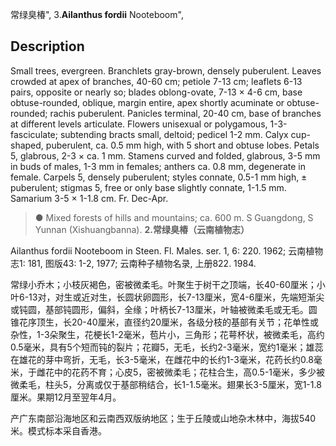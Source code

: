 常绿臭椿",
3.**Ailanthus fordii** Nooteboom",

## Description
Small trees, evergreen. Branchlets gray-brown, densely puberulent. Leaves crowded at apex of branches, 40-60 cm; petiole 7-13 cm; leaflets 6-13 pairs, opposite or nearly so; blades oblong-ovate, 7-13 × 4-6 cm, base obtuse-rounded, oblique, margin entire, apex shortly acuminate or obtuse- rounded; rachis puberulent. Panicles terminal, 20-40 cm, base of branches at different levels articulate. Flowers unisexual or polygamous, 1-3-fasciculate; subtending bracts small, deltoid; pedicel 1-2 mm. Calyx cup-shaped, puberulent, ca. 0.5 mm high, with 5 short and obtuse lobes. Petals 5, glabrous, 2-3 × ca. 1 mm. Stamens curved and folded, glabrous, 3-5 mm in buds of males, 1-3 mm in females; anthers ca. 0.8 mm, degenerate in female. Carpels 5, densely puberulent; styles connate, 0.5-1 mm high, ± puberulent; stigmas 5, free or only base slightly connate, 1-1.5 mm. Samarium 3-5 × 1-1.8 cm. Fr. Dec-Apr.

> ● Mixed forests of hills and mountains; ca. 600 m. S Guangdong, S Yunnan (Xishuangbanna).
**2.常绿臭椿（云南植物志）**

Ailanthus fordii Nooteboom in Steen. Fl. Males. ser. 1, 6: 220. 1962; 云南植物志1: 181, 图版43: 1-2, 1977; 云南种子植物名录, 上册822. 1984.

常绿小乔木；小枝灰褐色，密被微柔毛。叶聚生于树干之顶端，长40-60厘米；小叶6-13对，对生或近对生，长圆状卵圆形，长7-13厘米，宽4-6厘米，先端短渐尖或钝圆，基部钝圆形，偏斜，全缘；叶柄长7-13厘米，叶轴被微柔毛或无毛。圆锥花序顶生，长20-40厘米，直径约20厘米，各级分枝的基部有关节；花单性或杂性，1-3朵聚生，花梗长1-2毫米，苞片小，三角形；花萼杯状，被微柔毛，高约0.5毫米，具有5个短而钝的裂片；花瓣5，无毛，长约2-3毫米，宽约1毫米；雄蕊在雄花的芽中弯折，无毛，长3-5毫米，在雌花中的长约1-3毫米，花药长约0.8毫米，于雌花中的花药不育；心皮5，密被微柔毛；花柱合生，高0.5-1毫米，多少被微柔毛，柱头5，分离或仅于基部稍结合，长1-1.5毫米。翅果长3-5厘米，宽1-1.8厘米。果期12月至翌年4月。

产广东南部沿海地区和云南西双版纳地区；生于丘陵或山地杂木林中，海拔540米。模式标本采自香港。
